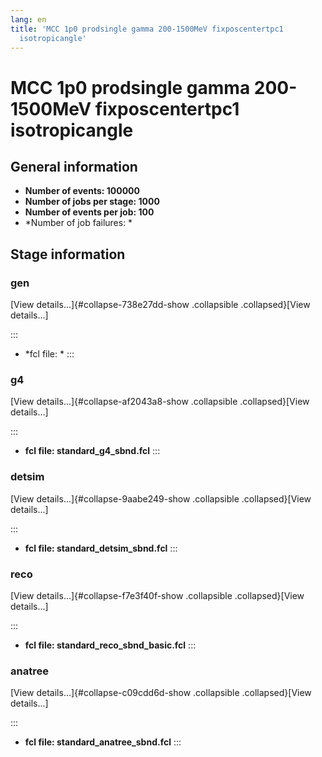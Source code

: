 ```yaml
---
lang: en
title: 'MCC 1p0 prodsingle gamma 200-1500MeV fixposcentertpc1
  isotropicangle'
---
```




MCC 1p0 prodsingle gamma 200-1500MeV fixposcentertpc1 isotropicangle
============================================================================================================================================================



General information 
----------------------------------------------------------

-   **Number of events: 100000**
-   **Number of jobs per stage: 1000**
-   **Number of events per job: 100**
-   \*Number of job failures: \*



Stage information 
------------------------------------------------------



### gen 

[View details\...]{#collapse-738e27dd-show .collapsible
.collapsed}[View details\...]

::: 
-   \*fcl file: \*
:::



### g4 

[View details\...]{#collapse-af2043a8-show .collapsible
.collapsed}[View details\...]

::: 
-   **fcl file: standard\_g4\_sbnd.fcl**
:::



### detsim 

[View details\...]{#collapse-9aabe249-show .collapsible
.collapsed}[View details\...]

::: 
-   **fcl file: standard\_detsim\_sbnd.fcl**
:::



### reco 

[View details\...]{#collapse-f7e3f40f-show .collapsible
.collapsed}[View details\...]

::: 
-   **fcl file: standard\_reco\_sbnd\_basic.fcl**
:::



### anatree 

[View details\...]{#collapse-c09cdd6d-show .collapsible
.collapsed}[View details\...]

::: 
-   **fcl file: standard\_anatree\_sbnd.fcl**
:::
